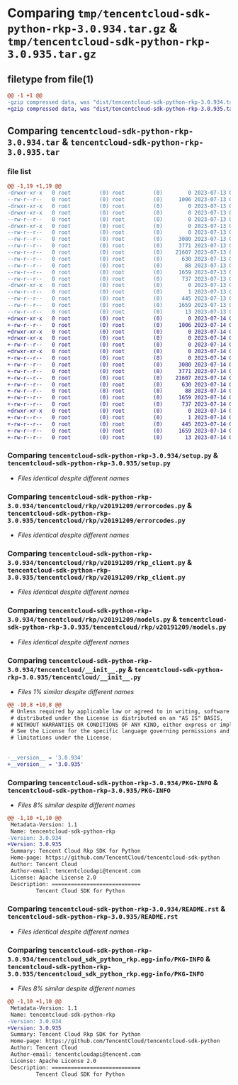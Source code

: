 # Comparing `tmp/tencentcloud-sdk-python-rkp-3.0.934.tar.gz` & `tmp/tencentcloud-sdk-python-rkp-3.0.935.tar.gz`

## filetype from file(1)

```diff
@@ -1 +1 @@
-gzip compressed data, was "dist/tencentcloud-sdk-python-rkp-3.0.934.tar", last modified: Thu Jul 13 00:31:33 2023, max compression
+gzip compressed data, was "dist/tencentcloud-sdk-python-rkp-3.0.935.tar", last modified: Fri Jul 14 00:36:31 2023, max compression
```

## Comparing `tencentcloud-sdk-python-rkp-3.0.934.tar` & `tencentcloud-sdk-python-rkp-3.0.935.tar`

### file list

```diff
@@ -1,19 +1,19 @@
-drwxr-xr-x   0 root         (0) root         (0)        0 2023-07-13 00:31:33.000000 tencentcloud-sdk-python-rkp-3.0.934/
--rw-r--r--   0 root         (0) root         (0)     1006 2023-07-13 00:31:33.000000 tencentcloud-sdk-python-rkp-3.0.934/setup.py
-drwxr-xr-x   0 root         (0) root         (0)        0 2023-07-13 00:31:33.000000 tencentcloud-sdk-python-rkp-3.0.934/tencentcloud/
-drwxr-xr-x   0 root         (0) root         (0)        0 2023-07-13 00:31:33.000000 tencentcloud-sdk-python-rkp-3.0.934/tencentcloud/rkp/
--rw-r--r--   0 root         (0) root         (0)        0 2023-07-13 00:31:33.000000 tencentcloud-sdk-python-rkp-3.0.934/tencentcloud/rkp/__init__.py
-drwxr-xr-x   0 root         (0) root         (0)        0 2023-07-13 00:31:33.000000 tencentcloud-sdk-python-rkp-3.0.934/tencentcloud/rkp/v20191209/
--rw-r--r--   0 root         (0) root         (0)        0 2023-07-13 00:31:33.000000 tencentcloud-sdk-python-rkp-3.0.934/tencentcloud/rkp/v20191209/__init__.py
--rw-r--r--   0 root         (0) root         (0)     3080 2023-07-13 00:31:33.000000 tencentcloud-sdk-python-rkp-3.0.934/tencentcloud/rkp/v20191209/errorcodes.py
--rw-r--r--   0 root         (0) root         (0)     3771 2023-07-13 00:31:33.000000 tencentcloud-sdk-python-rkp-3.0.934/tencentcloud/rkp/v20191209/rkp_client.py
--rw-r--r--   0 root         (0) root         (0)    21607 2023-07-13 00:31:33.000000 tencentcloud-sdk-python-rkp-3.0.934/tencentcloud/rkp/v20191209/models.py
--rw-r--r--   0 root         (0) root         (0)      630 2023-07-13 00:31:33.000000 tencentcloud-sdk-python-rkp-3.0.934/tencentcloud/__init__.py
--rw-r--r--   0 root         (0) root         (0)       88 2023-07-13 00:31:33.000000 tencentcloud-sdk-python-rkp-3.0.934/setup.cfg
--rw-r--r--   0 root         (0) root         (0)     1659 2023-07-13 00:31:33.000000 tencentcloud-sdk-python-rkp-3.0.934/PKG-INFO
--rw-r--r--   0 root         (0) root         (0)      737 2023-07-13 00:31:33.000000 tencentcloud-sdk-python-rkp-3.0.934/README.rst
-drwxr-xr-x   0 root         (0) root         (0)        0 2023-07-13 00:31:33.000000 tencentcloud-sdk-python-rkp-3.0.934/tencentcloud_sdk_python_rkp.egg-info/
--rw-r--r--   0 root         (0) root         (0)        1 2023-07-13 00:31:33.000000 tencentcloud-sdk-python-rkp-3.0.934/tencentcloud_sdk_python_rkp.egg-info/dependency_links.txt
--rw-r--r--   0 root         (0) root         (0)      445 2023-07-13 00:31:33.000000 tencentcloud-sdk-python-rkp-3.0.934/tencentcloud_sdk_python_rkp.egg-info/SOURCES.txt
--rw-r--r--   0 root         (0) root         (0)     1659 2023-07-13 00:31:33.000000 tencentcloud-sdk-python-rkp-3.0.934/tencentcloud_sdk_python_rkp.egg-info/PKG-INFO
--rw-r--r--   0 root         (0) root         (0)       13 2023-07-13 00:31:33.000000 tencentcloud-sdk-python-rkp-3.0.934/tencentcloud_sdk_python_rkp.egg-info/top_level.txt
+drwxr-xr-x   0 root         (0) root         (0)        0 2023-07-14 00:36:31.000000 tencentcloud-sdk-python-rkp-3.0.935/
+-rw-r--r--   0 root         (0) root         (0)     1006 2023-07-14 00:36:31.000000 tencentcloud-sdk-python-rkp-3.0.935/setup.py
+drwxr-xr-x   0 root         (0) root         (0)        0 2023-07-14 00:36:31.000000 tencentcloud-sdk-python-rkp-3.0.935/tencentcloud/
+drwxr-xr-x   0 root         (0) root         (0)        0 2023-07-14 00:36:31.000000 tencentcloud-sdk-python-rkp-3.0.935/tencentcloud/rkp/
+-rw-r--r--   0 root         (0) root         (0)        0 2023-07-14 00:36:31.000000 tencentcloud-sdk-python-rkp-3.0.935/tencentcloud/rkp/__init__.py
+drwxr-xr-x   0 root         (0) root         (0)        0 2023-07-14 00:36:31.000000 tencentcloud-sdk-python-rkp-3.0.935/tencentcloud/rkp/v20191209/
+-rw-r--r--   0 root         (0) root         (0)        0 2023-07-14 00:36:31.000000 tencentcloud-sdk-python-rkp-3.0.935/tencentcloud/rkp/v20191209/__init__.py
+-rw-r--r--   0 root         (0) root         (0)     3080 2023-07-14 00:36:31.000000 tencentcloud-sdk-python-rkp-3.0.935/tencentcloud/rkp/v20191209/errorcodes.py
+-rw-r--r--   0 root         (0) root         (0)     3771 2023-07-14 00:36:31.000000 tencentcloud-sdk-python-rkp-3.0.935/tencentcloud/rkp/v20191209/rkp_client.py
+-rw-r--r--   0 root         (0) root         (0)    21607 2023-07-14 00:36:31.000000 tencentcloud-sdk-python-rkp-3.0.935/tencentcloud/rkp/v20191209/models.py
+-rw-r--r--   0 root         (0) root         (0)      630 2023-07-14 00:36:31.000000 tencentcloud-sdk-python-rkp-3.0.935/tencentcloud/__init__.py
+-rw-r--r--   0 root         (0) root         (0)       88 2023-07-14 00:36:31.000000 tencentcloud-sdk-python-rkp-3.0.935/setup.cfg
+-rw-r--r--   0 root         (0) root         (0)     1659 2023-07-14 00:36:31.000000 tencentcloud-sdk-python-rkp-3.0.935/PKG-INFO
+-rw-r--r--   0 root         (0) root         (0)      737 2023-07-14 00:36:31.000000 tencentcloud-sdk-python-rkp-3.0.935/README.rst
+drwxr-xr-x   0 root         (0) root         (0)        0 2023-07-14 00:36:31.000000 tencentcloud-sdk-python-rkp-3.0.935/tencentcloud_sdk_python_rkp.egg-info/
+-rw-r--r--   0 root         (0) root         (0)        1 2023-07-14 00:36:31.000000 tencentcloud-sdk-python-rkp-3.0.935/tencentcloud_sdk_python_rkp.egg-info/dependency_links.txt
+-rw-r--r--   0 root         (0) root         (0)      445 2023-07-14 00:36:31.000000 tencentcloud-sdk-python-rkp-3.0.935/tencentcloud_sdk_python_rkp.egg-info/SOURCES.txt
+-rw-r--r--   0 root         (0) root         (0)     1659 2023-07-14 00:36:31.000000 tencentcloud-sdk-python-rkp-3.0.935/tencentcloud_sdk_python_rkp.egg-info/PKG-INFO
+-rw-r--r--   0 root         (0) root         (0)       13 2023-07-14 00:36:31.000000 tencentcloud-sdk-python-rkp-3.0.935/tencentcloud_sdk_python_rkp.egg-info/top_level.txt
```

### Comparing `tencentcloud-sdk-python-rkp-3.0.934/setup.py` & `tencentcloud-sdk-python-rkp-3.0.935/setup.py`

 * *Files identical despite different names*

### Comparing `tencentcloud-sdk-python-rkp-3.0.934/tencentcloud/rkp/v20191209/errorcodes.py` & `tencentcloud-sdk-python-rkp-3.0.935/tencentcloud/rkp/v20191209/errorcodes.py`

 * *Files identical despite different names*

### Comparing `tencentcloud-sdk-python-rkp-3.0.934/tencentcloud/rkp/v20191209/rkp_client.py` & `tencentcloud-sdk-python-rkp-3.0.935/tencentcloud/rkp/v20191209/rkp_client.py`

 * *Files identical despite different names*

### Comparing `tencentcloud-sdk-python-rkp-3.0.934/tencentcloud/rkp/v20191209/models.py` & `tencentcloud-sdk-python-rkp-3.0.935/tencentcloud/rkp/v20191209/models.py`

 * *Files identical despite different names*

### Comparing `tencentcloud-sdk-python-rkp-3.0.934/tencentcloud/__init__.py` & `tencentcloud-sdk-python-rkp-3.0.935/tencentcloud/__init__.py`

 * *Files 1% similar despite different names*

```diff
@@ -10,8 +10,8 @@
 # Unless required by applicable law or agreed to in writing, software
 # distributed under the License is distributed on an "AS IS" BASIS,
 # WITHOUT WARRANTIES OR CONDITIONS OF ANY KIND, either express or implied.
 # See the License for the specific language governing permissions and
 # limitations under the License.
 
 
-__version__ = '3.0.934'
+__version__ = '3.0.935'
```

### Comparing `tencentcloud-sdk-python-rkp-3.0.934/PKG-INFO` & `tencentcloud-sdk-python-rkp-3.0.935/PKG-INFO`

 * *Files 8% similar despite different names*

```diff
@@ -1,10 +1,10 @@
 Metadata-Version: 1.1
 Name: tencentcloud-sdk-python-rkp
-Version: 3.0.934
+Version: 3.0.935
 Summary: Tencent Cloud Rkp SDK for Python
 Home-page: https://github.com/TencentCloud/tencentcloud-sdk-python
 Author: Tencent Cloud
 Author-email: tencentcloudapi@tencent.com
 License: Apache License 2.0
 Description: ============================
         Tencent Cloud SDK for Python
```

### Comparing `tencentcloud-sdk-python-rkp-3.0.934/README.rst` & `tencentcloud-sdk-python-rkp-3.0.935/README.rst`

 * *Files identical despite different names*

### Comparing `tencentcloud-sdk-python-rkp-3.0.934/tencentcloud_sdk_python_rkp.egg-info/PKG-INFO` & `tencentcloud-sdk-python-rkp-3.0.935/tencentcloud_sdk_python_rkp.egg-info/PKG-INFO`

 * *Files 8% similar despite different names*

```diff
@@ -1,10 +1,10 @@
 Metadata-Version: 1.1
 Name: tencentcloud-sdk-python-rkp
-Version: 3.0.934
+Version: 3.0.935
 Summary: Tencent Cloud Rkp SDK for Python
 Home-page: https://github.com/TencentCloud/tencentcloud-sdk-python
 Author: Tencent Cloud
 Author-email: tencentcloudapi@tencent.com
 License: Apache License 2.0
 Description: ============================
         Tencent Cloud SDK for Python
```

